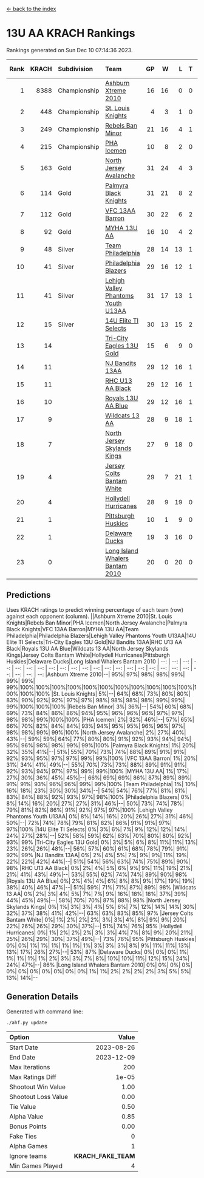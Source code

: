[<- back to the index](readme.md)
# 13U AA KRACH Rankings
Rankings generated on Sun Dec 10 07:14:36 2023.

Rank|KRACH|Subdivision|Team|GP|W|L|T|OTW|OTL|SoS|Exp Wins|Win Diff
---:|---:|:---|:---|---:|---:|---:|---:|---:|---:|---:|---:|---:
1|8388|Championship|[Ashburn Xtreme 2010](https://gamesheetstats.com/seasons/3659/teams/140527/schedule)|16|16|0|0|0|0|94|16.8|-0.0
2|448|Championship|[St. Louis Knights](https://gamesheetstats.com/seasons/3659/teams/143323/schedule)|4|3|1|0|0|0|1699|3.8|-0.0
3|249|Championship|[Rebels Ban Minor](https://gamesheetstats.com/seasons/3659/teams/140539/schedule)|21|16|4|1|0|0|808|17.4|0.0
4|215|Championship|[PHA Icemen](https://gamesheetstats.com/seasons/3659/teams/143321/schedule)|10|8|2|0|2|0|69|8.9|0.0
5|163|Gold|[North Jersey Avalanche](https://gamesheetstats.com/seasons/3659/teams/140535/schedule)|31|24|4|3|0|0|304|26.4|0.0
6|114|Gold|[Palmyra Black Knights](https://gamesheetstats.com/seasons/3659/teams/140537/schedule)|31|21|8|2|3|0|574|22.9|0.0
7|112|Gold|[VFC 13AA Barron](https://gamesheetstats.com/seasons/3659/teams/140544/schedule)|30|22|6|2|2|2|50|23.9|0.0
8|92|Gold|[MYHA 13U AA](https://gamesheetstats.com/seasons/3659/teams/140533/schedule)|16|10|4|2|1|0|67|11.9|0.0
9|48|Silver|[Team Philadelphia](https://gamesheetstats.com/seasons/3659/teams/140542/schedule)|28|14|13|1|0|1|641|15.4|0.0
10|41|Silver|[Philadelphia Blazers](https://gamesheetstats.com/seasons/3659/teams/140538/schedule)|29|16|12|1|3|2|609|17.4|0.0
11|41|Silver|[Lehigh Valley Phantoms Youth U13AA](https://gamesheetstats.com/seasons/3659/teams/140531/schedule)|31|17|13|1|0|3|318|18.4|0.0
12|15|Silver|[14U Elite TI Selects](https://gamesheetstats.com/seasons/3659/teams/140526/schedule)|30|13|15|2|1|1|580|14.9|0.0
13|14||[Tri-City Eagles 13U Gold](https://gamesheetstats.com/seasons/3659/teams/140543/schedule)|15|6|9|0|1|2|54|6.9|0.0
14|11||[NJ Bandits 13AA](https://gamesheetstats.com/seasons/3659/teams/140534/schedule)|29|12|16|1|2|3|328|13.4|0.0
15|11||[RHC U13 AA Black](https://gamesheetstats.com/seasons/3659/teams/140540/schedule)|29|12|16|1|1|0|44|13.4|0.0
16|10||[Royals 13U AA Blue](https://gamesheetstats.com/seasons/3659/teams/140541/schedule)|29|12|16|1|0|1|45|13.4|0.0
17|9||[Wildcats 13 AA](https://gamesheetstats.com/seasons/3659/teams/140545/schedule)|28|9|18|1|0|0|55|10.4|0.0
18|7||[North Jersey Skylands Kings](https://gamesheetstats.com/seasons/3659/teams/140536/schedule)|27|9|18|0|1|1|60|9.9|0.0
19|4||[Jersey Colts Bantam White](https://gamesheetstats.com/seasons/3659/teams/140530/schedule)|29|7|21|1|0|1|49|8.4|0.0
20|4||[Hollydell Hurricanes](https://gamesheetstats.com/seasons/3659/teams/140529/schedule)|28|9|19|0|2|0|331|9.9|0.0
21|1||[Pittsburgh Huskies](https://gamesheetstats.com/seasons/3659/teams/149413/schedule)|10|1|9|0|0|1|844|1.9|0.0
22|1||[Delaware Ducks](https://gamesheetstats.com/seasons/3659/teams/140528/schedule)|19|3|16|0|0|1|30|3.9|0.0
23|0||[Long Island Whalers Bantam 2010](https://gamesheetstats.com/seasons/3659/teams/140532/schedule)|20|0|20|0|0|0|44|0.9|0.0

## Predictions
Uses KRACH ratings to predict winning percentage of each team (row) against each opponent (column).
||Ashburn Xtreme 2010|St. Louis Knights|Rebels Ban Minor|PHA Icemen|North Jersey Avalanche|Palmyra Black Knights|VFC 13AA Barron|MYHA 13U AA|Team Philadelphia|Philadelphia Blazers|Lehigh Valley Phantoms Youth U13AA|14U Elite TI Selects|Tri-City Eagles 13U Gold|NJ Bandits 13AA|RHC U13 AA Black|Royals 13U AA Blue|Wildcats 13 AA|North Jersey Skylands Kings|Jersey Colts Bantam White|Hollydell Hurricanes|Pittsburgh Huskies|Delaware Ducks|Long Island Whalers Bantam 2010
| --: | --: | --: | --: | --: | --: | --: | --: | --: | --: | --: | --: | --: | --: | --: | --: | --: | --: | --: | --: | --: | --: | --: | --: 
|Ashburn Xtreme 2010|--| 95%| 97%| 98%| 98%| 99%| 99%| 99%| 99%|100%|100%|100%|100%|100%|100%|100%|100%|100%|100%|100%|100%|100%|100%
|St. Louis Knights|  5%|--| 64%| 68%| 73%| 80%| 80%| 83%| 90%| 92%| 92%| 97%| 97%| 98%| 98%| 98%| 98%| 99%| 99%| 99%|100%|100%|100%
|Rebels Ban Minor|  3%| 36%|--| 54%| 60%| 68%| 69%| 73%| 84%| 86%| 86%| 94%| 95%| 96%| 96%| 96%| 97%| 97%| 98%| 98%| 99%|100%|100%
|PHA Icemen|  2%| 32%| 46%|--| 57%| 65%| 66%| 70%| 82%| 84%| 84%| 93%| 94%| 95%| 95%| 96%| 96%| 97%| 98%| 98%| 99%| 99%|100%
|North Jersey Avalanche|  2%| 27%| 40%| 43%|--| 59%| 59%| 64%| 77%| 80%| 80%| 91%| 92%| 93%| 94%| 94%| 95%| 96%| 98%| 98%| 99%| 99%|100%
|Palmyra Black Knights|  1%| 20%| 32%| 35%| 41%|--| 51%| 55%| 70%| 73%| 74%| 88%| 89%| 91%| 91%| 92%| 93%| 95%| 97%| 97%| 99%| 99%|100%
|VFC 13AA Barron|  1%| 20%| 31%| 34%| 41%| 49%|--| 55%| 70%| 73%| 73%| 88%| 89%| 91%| 91%| 92%| 93%| 94%| 97%| 97%| 99%| 99%|100%
|MYHA 13U AA|  1%| 17%| 27%| 30%| 36%| 45%| 45%|--| 66%| 69%| 69%| 86%| 87%| 89%| 89%| 91%| 91%| 93%| 96%| 96%| 99%| 99%|100%
|Team Philadelphia|  1%| 10%| 16%| 18%| 23%| 30%| 30%| 34%|--| 54%| 54%| 76%| 77%| 81%| 81%| 83%| 84%| 88%| 92%| 93%| 97%| 98%|100%
|Philadelphia Blazers|  0%|  8%| 14%| 16%| 20%| 27%| 27%| 31%| 46%|--| 50%| 73%| 74%| 78%| 79%| 81%| 82%| 86%| 91%| 92%| 97%| 97%|100%
|Lehigh Valley Phantoms Youth U13AA|  0%|  8%| 14%| 16%| 20%| 26%| 27%| 31%| 46%| 50%|--| 72%| 74%| 78%| 79%| 81%| 82%| 86%| 91%| 91%| 97%| 97%|100%
|14U Elite TI Selects|  0%|  3%|  6%|  7%|  9%| 12%| 12%| 14%| 24%| 27%| 28%|--| 52%| 58%| 59%| 62%| 63%| 70%| 80%| 80%| 92%| 93%| 99%
|Tri-City Eagles 13U Gold|  0%|  3%|  5%|  6%|  8%| 11%| 11%| 13%| 23%| 26%| 26%| 48%|--| 56%| 57%| 60%| 61%| 68%| 78%| 79%| 91%| 92%| 99%
|NJ Bandits 13AA|  0%|  2%|  4%|  5%|  7%|  9%|  9%| 11%| 19%| 22%| 22%| 42%| 44%|--| 51%| 54%| 56%| 63%| 74%| 75%| 89%| 90%| 98%
|RHC U13 AA Black|  0%|  2%|  4%|  5%|  6%|  9%|  9%| 11%| 19%| 21%| 21%| 41%| 43%| 49%|--| 53%| 55%| 62%| 74%| 74%| 89%| 90%| 98%
|Royals 13U AA Blue|  0%|  2%|  4%|  4%|  6%|  8%|  8%|  9%| 17%| 19%| 19%| 38%| 40%| 46%| 47%|--| 51%| 59%| 71%| 71%| 87%| 89%| 98%
|Wildcats 13 AA|  0%|  2%|  3%|  4%|  5%|  7%|  7%|  9%| 16%| 18%| 18%| 37%| 39%| 44%| 45%| 49%|--| 58%| 70%| 70%| 87%| 88%| 98%
|North Jersey Skylands Kings|  0%|  1%|  3%|  3%|  4%|  5%|  6%|  7%| 12%| 14%| 14%| 30%| 32%| 37%| 38%| 41%| 42%|--| 63%| 63%| 83%| 85%| 97%
|Jersey Colts Bantam White|  0%|  1%|  2%|  2%|  2%|  3%|  3%|  4%|  8%|  9%|  9%| 20%| 22%| 26%| 26%| 29%| 30%| 37%|--| 51%| 74%| 76%| 95%
|Hollydell Hurricanes|  0%|  1%|  2%|  2%|  2%|  3%|  3%|  4%|  7%|  8%|  9%| 20%| 21%| 25%| 26%| 29%| 30%| 37%| 49%|--| 73%| 76%| 95%
|Pittsburgh Huskies|  0%|  0%|  1%|  1%|  1%|  1%|  1%|  1%|  3%|  3%|  3%|  8%|  9%| 11%| 11%| 13%| 13%| 17%| 26%| 27%|--| 53%| 87%
|Delaware Ducks|  0%|  0%|  0%|  1%|  1%|  1%|  1%|  1%|  2%|  3%|  3%|  7%|  8%| 10%| 10%| 11%| 12%| 15%| 24%| 24%| 47%|--| 86%
|Long Island Whalers Bantam 2010|  0%|  0%|  0%|  0%|  0%|  0%|  0%|  0%|  0%|  0%|  0%|  1%|  1%|  2%|  2%|  2%|  2%|  3%|  5%|  5%| 13%| 14%|--

## Generation Details

Generated with command line:
```
./ahf.py update
```

| Option | Value |
| :----- | ----: |
| Start Date | 2023-08-26 |
| End Date | 2023-12-09 |
| Max Iterations | 200 |
| Max Ratings Diff | 1e-05 |
| Shootout Win Value | 1.00 |
| Shootout Loss Value | 0.00 |
| Tie Value | 0.50 |
| Alpha Value | 0.85 |
| Bonus Points | 0.00 |
| Fake Ties | 0 |
| Alpha Games | 1 |
| Ignore teams | __KRACH_FAKE_TEAM__ |
| Min Games Played | 4 |

